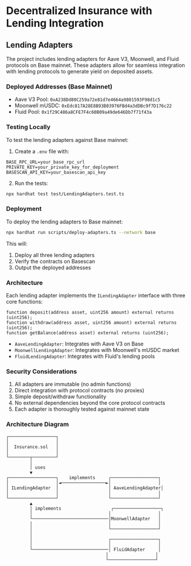 # Decentralized Insurance with Lending Integration

## Lending Adapters

The project includes lending adapters for Aave V3, Moonwell, and Fluid protocols on Base mainnet. These adapters allow for seamless integration with lending protocols to generate yield on deposited assets.

### Deployed Addresses (Base Mainnet)

- Aave V3 Pool: `0xA238Dd80C259a72e81d7e4664a9801593F98d1c5`
- Moonwell mUSDC: `0xEdc817A28E8B93B03976FBd4a3dDBc9f7D176c22`
- Fluid Pool: `0x1f29C486a8CFE7F4c60B09a49de646Db7f71f43a`

### Testing Locally

To test the lending adapters against Base mainnet:

1. Create a `.env` file with:
```
BASE_RPC_URL=your_base_rpc_url
PRIVATE_KEY=your_private_key_for_deployment
BASESCAN_API_KEY=your_basescan_api_key
```

2. Run the tests:
```bash
npx hardhat test test/LendingAdapters.test.ts
```

### Deployment

To deploy the lending adapters to Base mainnet:

```bash
npx hardhat run scripts/deploy-adapters.ts --network base
```

This will:
1. Deploy all three lending adapters
2. Verify the contracts on Basescan
3. Output the deployed addresses

### Architecture

Each lending adapter implements the `ILendingAdapter` interface with three core functions:

```solidity
function deposit(address asset, uint256 amount) external returns (uint256);
function withdraw(address asset, uint256 amount) external returns (uint256);
function getBalance(address asset) external returns (uint256);
```

- `AaveLendingAdapter`: Integrates with Aave V3 on Base
- `MoonwellLendingAdapter`: Integrates with Moonwell's mUSDC market
- `FluidLendingAdapter`: Integrates with Fluid's lending pools

### Security Considerations

1. All adapters are immutable (no admin functions)
2. Direct integration with protocol contracts (no proxies)
3. Simple deposit/withdraw functionality
4. No external dependencies beyond the core protocol contracts
5. Each adapter is thoroughly tested against mainnet state

### Architecture Diagram

```
┌──────────────────┐
│                  │
│  Insurance.sol   │
│                  │
└────────┬─────────┘
         │
         │ uses
         ▼
┌──────────────────┐    implements     ┌──────────────────┐
│                  │◄─────────────────►│                  │
│ ILendingAdapter  │                   │ AaveLendingAdapter│
│                  │                   │                  │
└──────────────────┘                   └──────────────────┘
         ▲
         │ implements                   ┌──────────────────┐
         │                             │                  │
         └─────────────────────────────│MoonwellAdapter   │
         │                             │                  │
         │                             └──────────────────┘
         │
         │                             ┌──────────────────┐
         │                             │                  │
         └─────────────────────────────│ FluidAdapter     │
                                      │                  │
                                      └──────────────────┘
